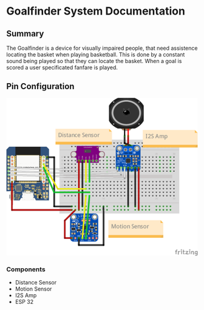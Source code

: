 # Goalfinder System Documentation

## Summary

The Goalfinder is a device for visually impaired people, that need assistence locating the basket when playing basketball. This is done by a constant sound being played so that they can locate the basket. When a goal is scored a user specificated fanfare is played.

## Pin Configuration

![Pins](Pin_Configuration.png)

### Components

- Distance Sensor
- Motion Sensor
- I2S Amp
- ESP 32